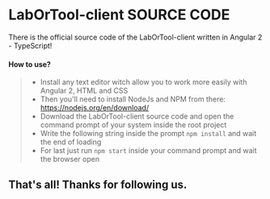 # LabOrTool-client SOURCE CODE

There is the official source code of the LabOrTool-client written in Angular 2 - TypeScript!

#### How to use?
> - Install any text editor witch allow you to work more easily with Angular 2, HTML and CSS
> - Then you'll need to install NodeJs and NPM from there: https://nodejs.org/en/download/
> - Download the LabOrTool-client source code and open the command prompt of your system inside the root project
> - Write the following string inside the prompt `npm install` and wait the end of loading
> - For last just run `npm start` inside your command prompt and wait the browser open

## That's all! Thanks for following us.
